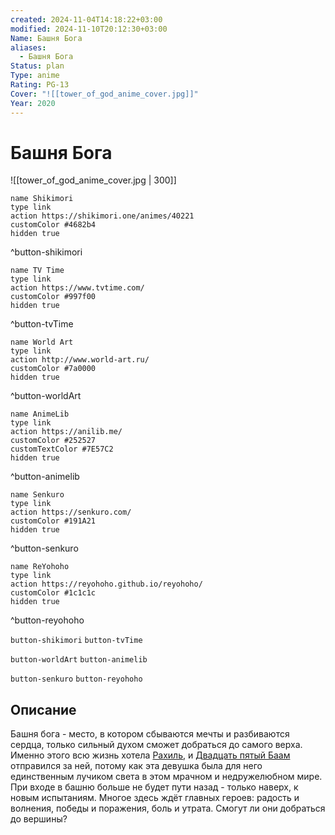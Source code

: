 ```yaml
---
created: 2024-11-04T14:18:22+03:00
modified: 2024-11-10T20:12:30+03:00
Name: Башня Бога
aliases:
  - Башня Бога
Status: plan
Type: anime
Rating: PG-13
Cover: "![[tower_of_god_anime_cover.jpg]]"
Year: 2020
---
```


# Башня Бога

![[tower_of_god_anime_cover.jpg | 300]]

```button
name Shikimori
type link
action https://shikimori.one/animes/40221
customColor #4682b4
hidden true
```
^button-shikimori

```button
name TV Time
type link
action https://www.tvtime.com/
customColor #997f00
hidden true
```
^button-tvTime

```button
name World Art
type link
action http://www.world-art.ru/
customColor #7a0000
hidden true
```
^button-worldArt

```button
name AnimeLib
type link
action https://anilib.me/
customColor #252527
customTextColor #7E57C2
hidden true
```
^button-animelib

```button
name Senkuro
type link
action https://senkuro.com/
customColor #191A21
hidden true
```
^button-senkuro

```button
name ReYohoho
type link
action https://reyohoho.github.io/reyohoho/
customColor #1c1c1c
hidden true
```
^button-reyohoho

`button-shikimori` `button-tvTime`

`button-worldArt` `button-animelib`

`button-senkuro` `button-reyohoho`

## Описание

Башня бога - место, в котором сбываются мечты и разбиваются сердца, только сильный духом сможет добраться до самого верха. Именно этого всю жизнь хотела [Рахиль](https://shikimori.one/characters/175893-rachel), и [Двадцать пятый Баам](https://shikimori.one/characters/175670-twenty-fifth-bam) отправился за ней, потому как эта девушка была для него единственным лучиком света в этом мрачном и недружелюбном мире. При входе в башню больше не будет пути назад - только наверх, к новым испытаниям. Многое здесь ждёт главных героев: радость и волнения, победы и поражения, боль и утрата. Смогут ли они добраться до вершины?

